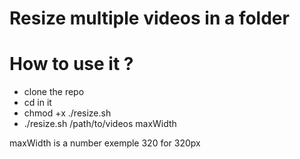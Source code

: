 # Resize multiple videos in a folder

# How to use it ?

-   clone the repo
-   cd in it
-   chmod +x ./resize.sh
-   ./resize.sh /path/to/videos maxWidth

maxWidth is a number exemple 320 for 320px
